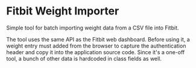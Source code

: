 # Fitbit Weight Importer

Simple tool for batch importing weight data from a CSV file into Fitbit.

The tool uses the same API as the Fitbit web dashboard. Before using it, a weight entry must added from the browser to capture the authentication header and copy it into the application source code. Since it's a one-off tool, a bunch of other data is hardcoded in class fields as well.
